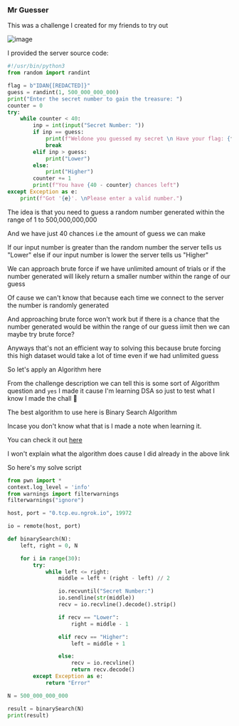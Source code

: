 <h3> Mr Guesser </h3>

This was a challenge I created for my friends to try out

![image](https://github.com/h4ckyou/h4ckyou.github.io/assets/127159644/e7a29534-d2e2-42df-ab09-de56415895eb)

I provided the server source code:

```python
#!/usr/bin/python3
from random import randint

flag = b"IDAN{[REDACTED]}"
guess = randint(1, 500_000_000_000)
print("Enter the secret number to gain the treasure: ")
counter = 0
try:       
    while counter < 40:
        inp = int(input("Secret Number: "))
        if inp == guess:
            print(f"Weldone you guessed my secret \n Have your flag: {flag}")
            break
        elif inp > guess:
            print("Lower")
        else: 
            print("Higher")       
        counter += 1
        print(f"You have {40 - counter} chances left")
except Exception as e:
    print(f"Got '{e}'. \nPlease enter a valid number.")
```

The idea is that you need to guess a random number generated within the range of 1 to 500,000,000,000

And we have just 40 chances i.e the amount of guess we can make

If our input number is greater than the random number the server tells us "Lower" else if our input number is lower the server tells us "Higher"

We can approach brute force if we have unlimited amount of trials or if the number generated will likely return a smaller number within the range of our guess

Of cause we can't know that because each time we connect to the server the number is randomly generated

And approaching brute force won't work but if there is a chance that the number generated would be within the range of our guess iimit then we can maybe try brute force?

Anyways that's not an efficient way to solving this because brute forcing this high dataset would take a lot of time even if we had unlimited guess

So let's apply an Algorithm here

From the challenge description we can tell this is some sort of Algorithm question and `yes` I made it cause I'm learning DSA so just to test what I know I made the chall 🙂

The best algorithm to use here is Binary Search Algorithm

Incase you don't know what that is I made a note when learning it.

You can check it out [here](https://github.com/h4ckyou/h4ckyou.github.io/blob/main/posts/programming/Learning/Data%20Structures%20and%20Algorithm/Binary%20Search%20Algorithm.md)

I won't explain what the algorithm does cause I did already in the above link

So here's my solve script

```python
from pwn import *
context.log_level = 'info'
from warnings import filterwarnings
filterwarnings("ignore")

host, port = "0.tcp.eu.ngrok.io", 19972

io = remote(host, port)

def binarySearch(N):
    left, right = 0, N

    for i in range(30):
        try:
            while left <= right:
                middle = left + (right - left) // 2

                io.recvuntil("Secret Number:")
                io.sendline(str(middle))
                recv = io.recvline().decode().strip()

                if recv == "Lower":
                    right = middle - 1

                elif recv == "Higher":
                    left = middle + 1

                else:
                    recv = io.recvline()
                    return recv.decode()
        except Exception as e:
            return "Error"

N = 500_000_000_000

result = binarySearch(N)
print(result)
```


